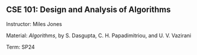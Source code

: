 ## CSE 101: Design and Analysis of Algorithms

Instructor: Miles Jones

Material: *Algorithms*, by S. Dasgupta, C. H. Papadimitriou, and U. V. Vazirani

Term: SP24